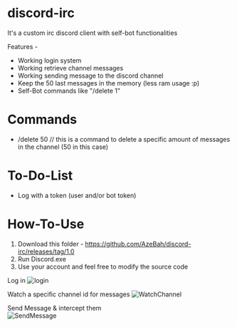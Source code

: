 # discord-irc
It's a custom irc discord client with self-bot functionalities


Features -

- Working login system
- Working retrieve channel messages
- Working sending message to the discord channel
- Keep the 50 last messages in the memory (less ram usage :p)
- Self-Bot commands like "/delete 1" 


# Commands
- /delete 50 // this is a command to delete a specific amount of messages in the channel (50 in this case)

# To-Do-List
- Log with a token (user and/or bot token)

# How-To-Use
1) Download this folder - https://github.com/AzeBah/discord-irc/releases/tag/1.0
2) Run Discord.exe
3) Use your account and feel free to modify the source code  


Log in 
![login](https://i.imgur.com/tRfWruo.png)


Watch a specific channel id for messages
![WatchChannel](https://i.imgur.com/v2LjX1s.png)

Send Message & intercept them<br/>
![SendMessage](https://i.imgur.com/Kxk0Yh5.gif)
